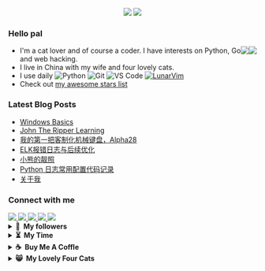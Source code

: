 <!-- visitor counter -->
<p align="center"> 
  <img src="https://media.giphy.com/media/hvRJCLFzcasrR4ia7z/giphy.gif" width="25px">
  <img src="https://profile-counter.glitch.me/JackTheMico/count.svg" />
</p>

### Hello pal 
<div>
  <div>
    <img align="right" src="https://github-readme-stats.vercel.app/api/top-langs/?username=JackTheMico&layout=compact&theme=radical"/>
  </div>
  <div>
    <img align="right" src="https://github-readme-stats.vercel.app/api?username=JackTheMico&show_icons=true&theme=radical"/>
  </div>
</div>

- I'm a cat lover and of course a coder. I have interests on Python, Go and web hacking. 
- I live in China with my wife and four lovely cats.
- I use daily
![Python](https://img.shields.io/badge/-Python-8fcfd1?style=plastic&logo=Python)
![Git](https://img.shields.io/badge/-Git-black?style=plastic&logo=git)
![VS Code](https://img.shields.io/badge/-VS%20Code-007ACC?style=plastic&logo=visual-studio-code)
[![LunarVim](https://img.shields.io/badge/-LunarVim-purple)](https://www.lunarvim.org/)
- Check out [my awesome stars list](./starred.md)

### Latest Blog Posts
<!-- BLOG-POST-LIST:START -->
- [Windows Basics](https://JackTheMico.github.io/posts/windows-hacking/)
- [John The Ripper Learning](https://JackTheMico.github.io/posts/john/)
- [我的第一把客制化机械键盘，Alpha28](https://JackTheMico.github.io/posts/alpha28/)
- [ELK报错日志与后续优化](https://JackTheMico.github.io/posts/elk%E6%8A%A5%E9%94%99%E6%97%A5%E5%BF%97%E4%B8%8E%E5%90%8E%E7%BB%AD%E4%BC%98%E5%8C%96/)
- [小熊的靓照](https://JackTheMico.github.io/posts/xnxs/)
- [Python 日志常用配置代码记录](https://JackTheMico.github.io/posts/python-logging/)
- [关于我](https://JackTheMico.github.io/about/desc/)
<!-- BLOG-POST-LIST:END -->

### Connect with me 
<a href="https://www.facebook.com/profile.php?id=100080067140304">
  <img src="https://camo.githubusercontent.com/8f245234577766478eaf3ee72b0615e99bb9ef3eaa56e1c37f75692811181d5c/68747470733a2f2f6564656e742e6769746875622e696f2f537570657254696e7949636f6e732f696d616765732f7376672f66616365626f6f6b2e737667" width="4%"/>
</a>

<a href="https://twitter.com/JokerDFunny">
  <img src="https://camo.githubusercontent.com/35b0b8bfbd8840f35607fb56ad0a139047fd5d6e09ceb060c5c6f0a5abd1044c/68747470733a2f2f6564656e742e6769746875622e696f2f537570657254696e7949636f6e732f696d616765732f7376672f747769747465722e737667" width="4%"/>
</a>

<a href="mailto:dlwxxxdlw@gmail.com">
  <img src="https://camo.githubusercontent.com/4a3dd8d10a27c272fd04b2ce8ed1a130606f95ea6a76b5e19ce8b642faa18c27/68747470733a2f2f6564656e742e6769746875622e696f2f537570657254696e7949636f6e732f696d616765732f7376672f676d61696c2e737667" width="4%"/>
</a>
<a href="Joke Funny#4079">
  <img src="https://camo.githubusercontent.com/79fcdc7c43f1a1d7c175827976ffee8177814a016fb1b9578ff70f1aef759578/68747470733a2f2f6564656e742e6769746875622e696f2f537570657254696e7949636f6e732f696d616765732f7376672f646973636f72642e737667" width=4% />
</a>
<a href="https://t.me/JokeDFunny">
  <img src="https://camo.githubusercontent.com/f4b401dd7cd9b7840fd31acafd49e151a80e4c9600bf219934461b96dd98e013/68747470733a2f2f6564656e742e6769746875622e696f2f537570657254696e7949636f6e732f696d616765732f7376672f74656c656772616d2e737667" width=4% />
</a>
</br>


<details>
  <summary><b>🤗&nbsp;&nbsp;My&nbsp;followers</b></summary>
<!--START_SECTION:top-followers-->
<table>
  <tr>
    <td align="center">
      <a href="https://github.com/plh97">
        <img src="https://avatars2.githubusercontent.com/u/14355994" width="100px;" alt="plh97"/>
      </a>
      <br />
      <a href="https://github.com/plh97">plh</a>
    </td>
    <td align="center">
      <a href="https://github.com/mishin">
        <img src="https://avatars2.githubusercontent.com/u/2354218" width="100px;" alt="mishin"/>
      </a>
      <br />
      <a href="https://github.com/mishin">Nikolay Mishin</a>
    </td>
    <td align="center">
      <a href="https://github.com/linzo21">
        <img src="https://avatars2.githubusercontent.com/u/77612783" width="100px;" alt="linzo21"/>
      </a>
      <br />
      <a href="https://github.com/linzo21">linzo21</a>
    </td>
    <td align="center">
      <a href="https://github.com/RuixiangS">
        <img src="https://avatars2.githubusercontent.com/u/29591339" width="100px;" alt="RuixiangS"/>
      </a>
      <br />
      <a href="https://github.com/RuixiangS">lumir</a>
    </td>
    <td align="center">
      <a href="https://github.com/684201zan">
        <img src="https://avatars2.githubusercontent.com/u/21252908" width="100px;" alt="684201zan"/>
      </a>
      <br />
      <a href="https://github.com/684201zan">奔走的小毛驴</a>
    </td>
    <td align="center">
      <a href="https://github.com/chance395">
        <img src="https://avatars2.githubusercontent.com/u/19421270" width="100px;" alt="chance395"/>
      </a>
      <br />
      <a href="https://github.com/chance395">liang.li</a>
    </td>
  </tr>
</table>
<!--END_SECTION:top-followers-->

</details>

<!-- <details> -->
<!--   <summary><b>✨&nbsp;&nbsp;My&nbsp;Status</b></summary> -->

<!-- </details> -->

<details>
  <summary><b>⏳&nbsp;&nbsp;My&nbsp;Time</b></summary>
<!--START_SECTION:waka-->
**I'm a Night 🦉** 

```text
🌞 Morning                114 commits         ⬛⬛⬛⬜⬜⬜⬜⬜⬜⬜⬜⬜⬜⬜⬜⬜⬜⬜⬜⬜⬜⬜⬜⬜⬜   12.88 % 
🌆 Daytime                202 commits         ⬛⬛⬛⬛⬛⬛⬜⬜⬜⬜⬜⬜⬜⬜⬜⬜⬜⬜⬜⬜⬜⬜⬜⬜⬜   22.82 % 
🌃 Evening                223 commits         ⬛⬛⬛⬛⬛⬛⬜⬜⬜⬜⬜⬜⬜⬜⬜⬜⬜⬜⬜⬜⬜⬜⬜⬜⬜   25.20 % 
🌙 Night                  346 commits         ⬛⬛⬛⬛⬛⬛⬛⬛⬛⬛⬜⬜⬜⬜⬜⬜⬜⬜⬜⬜⬜⬜⬜⬜⬜   39.10 % 
```


📊 **This Week I Spent My Time On** 

```text
🕑︎ Time Zone: Asia/Shanghai

💬 Programming Languages: 
No Activity Tracked This Week

🔥 Editors: 
No Activity Tracked This Week
```


<!--END_SECTION:waka-->
</details>

<details>
  <summary><b>☕&nbsp;&nbsp;Buy&nbsp;Me&nbsp;A&nbsp;Coffle</b></summary>

  <a href="https://www.buymeacoffee.com/JackDeng" target="_blank" rel="noreferrer nofollow">
    <img src="https://cdn.buymeacoffee.com/buttons/default-red.png" width="240" height="70"/>
  </a>
  
  <img src="./reward/alipay.jpg" width="220" height="300"/>
</details>

<details>
  <summary><b>😸&nbsp;&nbsp;My&nbsp;Lovely&nbsp;Four&nbsp;Cats</b></summary>
  
  ![My four cats](https://raw.githubusercontent.com/JackTheMico/JackTheMico/main/background.jpg)
</details>
